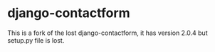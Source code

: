 # django-contactform

This is a fork of the lost django-contactform, it has version 2.0.4 but setup.py file is lost.
